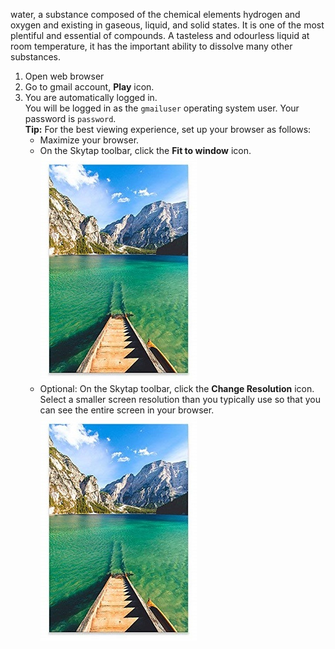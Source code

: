 water, a substance composed of the chemical elements hydrogen and oxygen and existing in gaseous, liquid, and solid states. It is one of the most plentiful and essential of compounds. A tasteless and odourless liquid at room temperature, it has the important ability to dissolve many other substances.

1.  Open web browser
2.  Go to gmail account,  **Play** icon.
3.  You are automatically logged in.  
    You will be logged in as the `gmailuser` operating system user. Your password is `password`.  
    **Tip:** For the best viewing experience, set up your browser as follows:
    *   Maximize your browser.
    *   On the Skytap toolbar, click the **Fit to window** icon. ![image_01](images/scenary.jpg)
    *   Optional: On the Skytap toolbar, click the **Change Resolution** icon. Select a smaller screen resolution than you typically use so that you can see the entire screen in your browser. ![image_01](images/scenary.jpg)